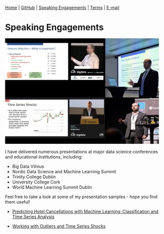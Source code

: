 [Home](https://mgcodesandstats.github.io/) |
[GitHub](https://github.com/mgcodesandstats) |
[Speaking Engagements](https://mgcodesandstats.github.io/speaking-engagements/) |
[Terms](https://mgcodesandstats.github.io/terms/) |
[E-mail](mailto:contact@michael-grogan.com)

# Speaking Engagements

![speaking-engagements](speaking-engagements.png)

I have delivered numerous presentations at major data science conferences and educational institutions, including:

- Big Data Vilnius
- Nordic Data Science and Machine Learning Summit
- Trinity College Dublin
- University College Cork
- World Machine Learning Summit Dublin

Feel free to take a look at some of my presentation samples - hope you find them useful!

- [Predicting Hotel Cancellations with Machine Learning: Classification and Time Series Analysis](https://www.youtube.com/watch?v=qQp8XsCSSIg)

- [Working with Outliers and Time Series Shocks](https://www.youtube.com/watch?v=hi9ZNB-PRgU)